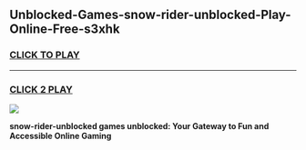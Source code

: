 
## Unblocked-Games-snow-rider-unblocked-Play-Online-Free-s3xhk
<h3>
<a href="https://premium76.site?title=snow-rider-unblocked&ref=26A">CLICK TO PLAY</a></h3>
<hr>

<h3>
<a href="https://premium76.site?title=snow-rider-unblocked&ref=26A">CLICK 2 PLAY</a>
  
</h3>

<a href="https://premium76.site?title=snow-rider-unblocked&ref=26A"><img src="https://clearcache.store/games.png"></a>


**snow-rider-unblocked games unblocked: Your Gateway to Fun and Accessible Online Gaming**
